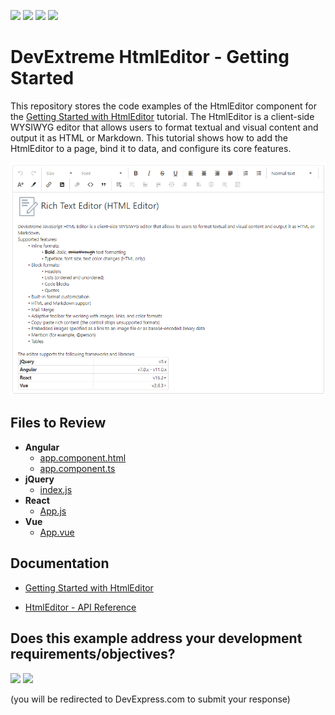 <!-- default badges list -->
![](https://img.shields.io/endpoint?url=https://codecentral.devexpress.com/api/v1/VersionRange/362397591/21.2.3%2B)
[![](https://img.shields.io/badge/Open_in_DevExpress_Support_Center-FF7200?style=flat-square&logo=DevExpress&logoColor=white)](https://supportcenter.devexpress.com/ticket/details/T993918)
[![](https://img.shields.io/badge/📖_How_to_use_DevExpress_Examples-e9f6fc?style=flat-square)](https://docs.devexpress.com/GeneralInformation/403183)
[![](https://img.shields.io/badge/💬_Leave_Feedback-feecdd?style=flat-square)](#does-this-example-address-your-development-requirementsobjectives)
<!-- default badges end -->
# DevExtreme HtmlEditor - Getting Started 

This repository stores the code examples of the HtmlEditor component for the [Getting Started with HtmlEditor](https://js.devexpress.com/Documentation/Guide/UI_Components/HtmlEditor/Getting_Started_with_HtmlEditor/) tutorial. The HtmlEditor is a client-side WYSIWYG editor that allows users to format textual and visual content and output it as HTML or Markdown. This tutorial shows how to add the HtmlEditor to a page, bind it to data, and configure its core features.

<div align="center"><img src="./htmleditor.png" /></div>

## Files to Review

- **Angular**
    - [app.component.html](angular/src/app/app.component.html)
    - [app.component.ts](angular/src/app/app.component.ts)
- **jQuery**
    - [index.js](jquery/src/index.js)
- **React**
    - [App.js](react/src/App.js)
- **Vue**
    - [App.vue](vue/src/App.vue)

## Documentation

- [Getting Started with HtmlEditor](https://js.devexpress.com/Documentation/Guide/UI_Components/HtmlEditor/Getting_Started_with_HtmlEditor/)

- [HtmlEditor - API Reference](https://js.devexpress.com/Documentation/ApiReference/UI_Components/dxHtmlEditor/)
<!-- feedback -->
## Does this example address your development requirements/objectives?

[<img src="https://www.devexpress.com/support/examples/i/yes-button.svg"/>](https://www.devexpress.com/support/examples/survey.xml?utm_source=github&utm_campaign=getting-started-with-devextreme-htmleditor&~~~was_helpful=yes) [<img src="https://www.devexpress.com/support/examples/i/no-button.svg"/>](https://www.devexpress.com/support/examples/survey.xml?utm_source=github&utm_campaign=getting-started-with-devextreme-htmleditor&~~~was_helpful=no)

(you will be redirected to DevExpress.com to submit your response)
<!-- feedback end -->
